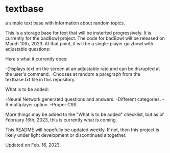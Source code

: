 # textbase
a simple text base with information about random topics.

This is a storage base for text that will be insterted progressively. It is currently for the badBowl project. The code for badBowl will be released on March 10th, 2023. At that point, it will be a single-player quizbowl with adjustable questions:

Here's what it currently does:

-Displays text on the screen at an adjustable rate and can be disrupted at the user's command.
-Chooses at random a paragraph from the textbase.txt file in this repository.

What is to be added:

-Neural Network generated questions and answers.
-Different categories.
-A multiplayer option.
-Proper CSS

More things may be added to the "What is to be added" checklist, but as of February 16th, 2023, this is currently what is coming.

This README will hopefully be updated weekly. If not, then this project is likely under light development or discontinued altogether. 

Updated on Feb. 16, 2023.
